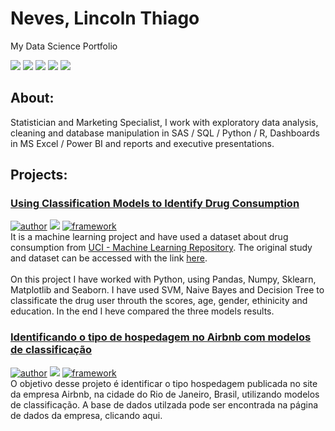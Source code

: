 # Neves, Lincoln Thiago <br>
My Data Science Portfolio


[![](https://img.shields.io/badge/LinkedIn-0077B5?style=for-the-badge&logo=linkedin&logoColor=white)](https://www.linkedin.com/in/lincolntneves/?locale=en_US) [![](https://img.shields.io/badge/Twitter-1DA1F2?style=for-the-badge&logo=twitter&logoColor=white)](https://twitter.com/lincoln_neves) [![](https://img.shields.io/badge/WhatsApp-25D366?style=for-the-badge&logo=whatsapp&logoColor=white)](http://api.whatsapp.com/send?phone=5521989853479) [![](https://img.shields.io/badge/Telegram-2CA5E0?style=for-the-badge&logo=telegram&logoColor=white)](https://t.me/ltneves) [![](https://img.shields.io/badge/Gmail-D14836?style=for-the-badge&logo=gmail&logoColor=white)](mailto:lincolnthiago.neves@gmail.com)


## About: 

Statistician and Marketing Specialist, I work with exploratory data analysis, cleaning and database manipulation in SAS / SQL / Python / R, Dashboards in MS Excel / Power BI and reports and executive presentations.

## Projects:

### [Using Classification Models to Identify Drug Consumption](https://bit.ly/2ZJorHl)
[![author](https://img.shields.io/badge/author-lincolnneves-red.svg)](https://www.linkedin.com/in/lincolntneves/?locale=en_US) [![](https://img.shields.io/badge/python-3.7+-blue.svg)](https://www.python.org/downloads/release/python-365/) [![framework](https://img.shields.io/badge/framework-jupyternotebook-orange)](https://jupyter.org/)<br>
It is a machine learning project and have used a dataset about drug consumption from [UCI - Machine Learning Repository](https://archive.ics.uci.edu/ml/index.php). The original study and dataset can be accessed with the link [here](https://archive.ics.uci.edu/ml/datasets/Drug+consumption+%28quantified%29).<br><br>
On this project I have worked with Python, using Pandas, Numpy, Sklearn, Matplotlib and Seaborn. I have used SVM, Naive Bayes and Decision Tree to classificate the drug user throuth the scores, age, gender, ethinicity and education. In the end I heve compared the three models results.


### [Identificando o tipo de hospedagem no Airbnb com modelos de classificação](https://github.com/lincolntneves/Identificando-o-tipo-de-hospedagem-no-Airbnb-com-modelos-de-classifica-o) 
[![author](https://img.shields.io/badge/author-lincolnneves-red.svg)](https://www.linkedin.com/in/lincolntneves/?locale=en_US) [![](https://img.shields.io/badge/python-3.7+-blue.svg)](https://www.python.org/downloads/release/python-365/) [![framework](https://img.shields.io/badge/framework-jupyternotebook-orange)](https://jupyter.org/)<br>
O objetivo desse projeto é identificar o tipo hospedagem publicada no site da empresa Airbnb, na cidade do Rio de Janeiro, Brasil, utilizando modelos de classificação. A base de dados utilzada pode ser encontrada na página de dados da empresa, clicando aqui.


